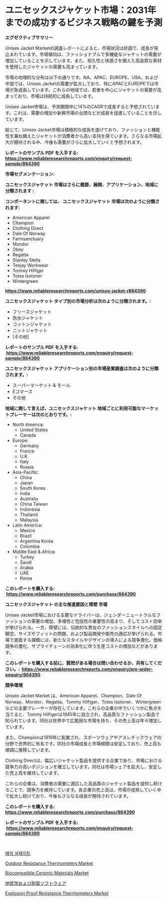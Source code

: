 <p><h1>ユニセックスジャケット市場：2031年までの成功するビジネス戦略の鍵を予測</h1></p><p><strong>エグゼクティブサマリー</strong></p>
<p><p>Unisex Jacket Marketの調査レポートによると、市場状況は好調で、成長が見込まれています。市場傾向は、ファッショナブルで多機能なジャケットの需要が増加していることを示しています。また、耐久性と快適さを備えた高品質な素材を使用したジャケットの需要も高まっています。</p><p>市場の地理的な分布は以下の通りです。NA、APAC、EUROPE、USA、および中国では、Unisex Jacketの需要が拡大しており、特にAPACとEUROPEでは市場が急成長しています。これらの地域では、若者を中心にジャケットの需要が高まっており、市場は持続的に成長しています。</p><p>Unisex Jacket市場は、予測期間中に14%のCAGRで成長すると予想されています。これは、需要の増加や新興市場の台頭などが成長を促進していることを示しています。</p><p>総じて、Unisex Jacket市場は積極的な成長を遂げており、ファッションと機能性を兼ね備えたジャケットが消費者から高い支持を得ています。さらなる市場拡大が期待される中、今後も需要がさらに拡大していくと予想されます。</p></p>
<p><strong>レポートのサンプル PDF を入手する: <a href="https://www.reliableresearchreports.com/enquiry/request-sample/864390">https://www.reliableresearchreports.com/enquiry/request-sample/864390</a></strong></p>
<p><strong>市場セグメンテーション:</strong></p>
<p><strong> ユニセックスジャケット 市場はさらに概要、展開、アプリケーション、地域に分類されます :</strong></p>
<p><strong>コンポーネントに関しては、 ユニセックスジャケット 市場は次のように分類されます: &nbsp;</strong></p>
<p><ul><li>American Apparel</li><li>Champion</li><li>Clothing Direct</li><li>Dale Of Norway</li><li>Farmsanctuary</li><li>Mondor</li><li>Obey</li><li>Regatta</li><li>Stanley Stella</li><li>Teejay Workwear</li><li>Tommy Hilfiger</li><li>Totes Isotoner</li><li>Wintergreen</li></ul></p>
<p><strong><a href="https://www.reliableresearchreports.com/unisex-jacket-r864390">https://www.reliableresearchreports.com/unisex-jacket-r864390</a></strong></p>
<p><strong> ユニセックスジャケット タイプ別の市場分析は次のように分類されます。:</strong></p>
<p><ul><li>フリースジャケット</li><li>防水ジャケット</li><li>コットンジャケット</li><li>ニットジャケット</li><li>[その他]</li></ul></p>
<p><strong>レポートのサンプル PDF を入手する: &nbsp;<a href="https://www.reliableresearchreports.com/enquiry/request-sample/864390">https://www.reliableresearchreports.com/enquiry/request-sample/864390</a></strong></p>
<p><strong> ユニセックスジャケット アプリケーション別の市場産業調査は次のように分類されます。:</strong></p>
<p><ul><li>スーパーマーケット & モール</li><li>Eコマース</li><li>その他</li></ul></p>
<p><strong>地域に関して言えば、ユニセックスジャケット 地域ごとに利用可能なマーケットプレーヤーは次のとおりです。:</strong></p>
<p><ul>
    <li>
        North America:
        <ul>
            <li>United States</li>
            <li>Canada</li>
        </ul>
    </li>
    <li>
        Europe:
        <ul>
            <li>Germany</li>
            <li>France</li>
            <li>U.K.</li>
            <li>Italy</li>
            <li>Russia</li>
        </ul>
    </li>
    <li>
        Asia-Pacific:
        <ul>
            <li>China</li>
            <li>Japan</li>
            <li>South Korea</li>
            <li>India</li>
            <li>Australia</li>
            <li>China Taiwan</li>
            <li>Indonesia</li>
            <li>Thailand</li>
            <li>Malaysia</li>
        </ul>
    </li>
    <li>
        Latin America:
        <ul>
            <li>Mexico</li>
            <li>Brazil</li>
            <li>Argentina Korea</li>
            <li>Colombia</li>
        </ul>
    </li>
    <li>
        Middle East & Africa:
        <ul>
            <li>Turkey</li>
            <li>Saudi</li>
            <li>Arabia</li>
            <li>UAE</li>
            <li>Korea</li>
        </ul>
    </li>
    </ul></p>
<p><strong>このレポートを購入する: &nbsp;<a href="https://www.reliableresearchreports.com/purchase/864390">https://www.reliableresearchreports.com/purchase/864390</a></strong></p>
<p><strong>ユニセックスジャケット の主な推進要因と障壁 市場</strong></p>
<p><p>Unisex Jacket市場における主要なドライバーは、ジェンダーニュートラルなファッションの需要の増加、多様性と包括性の重要性の高まり、そしてコスト効率が挙げられる。一方、障壁には、伝統的な男女のファッションスタイルへの固定観念、サイズやフィットの問題、および製品開発や販売の適応が挙げられる。市場で直面する課題には、新たなスタイルやデザインの導入による競争激化、価格競争の激化、サプライチェーンの効率化に伴う生産コストの増加などがあります。</p></p>
<p><strong>このレポートを購入する前に、質問がある場合は問い合わせるか、共有してください。:&nbsp; <a href="https://www.reliableresearchreports.com/enquiry/pre-order-enquiry/864390">https://www.reliableresearchreports.com/enquiry/pre-order-enquiry/864390</a></strong></p>
<p><strong>競争環境</strong></p>
<p><p>Unisex Jacket Market は、American Apparel、Champion、Dale Of Norway、Mondor、Regatta、Tommy Hilfiger、Totes Isotoner、Wintergreen などの主要プレーヤーが存在しています。これらの企業の中でいくつかに焦点を当てると、Tommy Hilfigerは1945年に設立され、高品質なファッション製品で知られています。同社は世界中で広範囲な市場を持ち、その売上高は年々増加しています。</p><p>また、Championは1919年に創業され、スポーツウェアやアスレチックウェアの分野で世界的に有名です。同社の市場成長と市場規模は安定しており、売上高も順調に推移しています。</p><p>Clothing Directは、幅広いジャケット製品を提供する企業であり、市場における競争力の高いポジションを確立しています。同社は市場シェアを拡大し、安定した売上高を維持しています。</p><p>これらの企業は、消費者の需要に適応した高品質のジャケット製品を提供し続けることで、競争力を維持しています。各企業の売上高は、市場が成熟していく中で拡大し続けており、今後もさらなる成長が期待されています。</p></p>
<p><strong>このレポートを購入する: &nbsp; <a href="https://www.reliableresearchreports.com/purchase/864390">https://www.reliableresearchreports.com/purchase/864390</a></strong></p>
<p><strong>レポートのサンプル PDF を入手する: &nbsp;<a href="https://www.reliableresearchreports.com/enquiry/request-sample/864390">https://www.reliableresearchreports.com/enquiry/request-sample/864390</a></strong><strong></strong></p>
<p>&nbsp;</p>
<p><p><a href="https://github.com/rcabello548/Market-Research-Report-List-1/blob/main/590291441365.md">페릭 설페이트</a></p><p><a href="https://github.com/luckyshygirl/Market-Research-Report-List-4/blob/main/outdoor-resistance-thermometers-market.md">Outdoor Resistance Thermometers Market</a></p><p><a href="https://issuu.com/reportprime-2/docs/biocompatible-ceramic-materials-market-size-2030.p">Biocompatible Ceramic Materials Market</a></p><p><a href="https://github.com/sghwr779811674/Market-Research-Report-List-1/blob/main/420401345158.md">地質学および耐震ソフトウェア</a></p><p><a href="https://github.com/markusgodoy/Market-Research-Report-List-3/blob/main/explosion-proof-resistance-thermometers-market.md">Explosion Proof Resistance Thermometers Market</a></p></p>